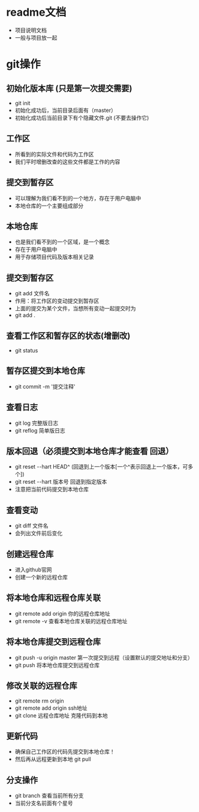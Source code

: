 # readme文档
- 项目说明文档
- 一般与项目放一起

# git操作

## 初始化版本库 (只是第一次提交需要)
- git init
- 初始化成功后，当前目录后面有（master）
- 初始化成功后当前目录下有个隐藏文件.git (不要去操作它)

## 工作区
- 所看到的实际文件和代码为工作区
- 我们平时增删改查的这些文件都是工作的内容

## 提交到暂存区
- 可以理解为我们看不到的一个地方，存在于用户电脑中
- 本地仓库的一个主要组成部分

## 本地仓库
- 也是我们看不到的一个区域，是一个概念
- 存在于用户电脑中
- 用于存储项目代码及版本相关记录

## 提交到暂存区
- git add 文件名
- 作用：将工作区的变动提交到暂存区
- 上面的提交为某个文件，当想所有变动一起提交时为 
- git add .

## 查看工作区和暂存区的状态(增删改)
- git status

## 暂存区提交到本地仓库
- git commit -m '提交注释'

## 查看日志
- git log 完整版日志
- git reflog 简单版日志

## 版本回退（必须提交到本地仓库才能查看 回退）
- git reset --hart HEAD^   (回退到上一个版本[一个^表示回退上一个版本，可多个])
- git reset --hart 版本号    回退到指定版本
- 注意把当前代码提交到本地仓库

## 查看变动
- git diff 文件名
- 会列出文件前后变化

## 创建远程仓库
- 进入github官网
- 创建一个新的远程仓库

## 将本地仓库和远程仓库关联
- git remote add origin 你的远程仓库地址
- git remote -v       查看本地仓库关联的远程仓库地址

## 将本地仓库提交到远程仓库
- git push -u origin master     第一次提交到远程（设置默认的提交地址和分支）
- git push      将本地仓库提交到远程仓库

## 修改关联的远程仓库
- git remote rm origin
- git remote add origin ssh地址
- git clone 远程仓库地址   克隆代码到本地

## 更新代码
- 确保自己工作区的代码先提交到本地仓库！
- 然后再从远程更新到本地 git pull


## 分支操作
- git branch    查看当前所有分支
- 当前分支名前面有个星号
 
